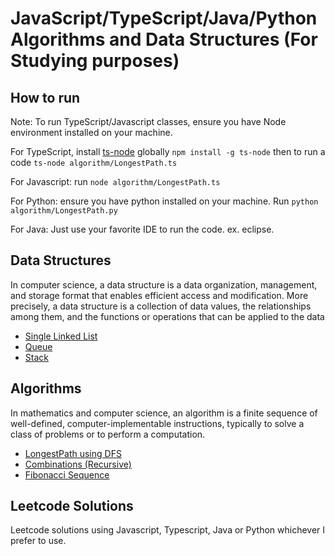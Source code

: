 # JavaScript/TypeScript/Java/Python Algorithms and Data Structures (For Studying purposes)

## How to run
Note: To run TypeScript/Javascript classes, ensure you have Node environment installed on your machine.

For TypeScript, install [ts-node](https://www.npmjs.com/package/ts-node) globally `npm install -g ts-node` then to run a code `ts-node algorithm/LongestPath.ts`

For Javascript: run `node algorithm/LongestPath.ts`

For Python: ensure you have python installed on your machine. Run `python algorithm/LongestPath.py`

For Java: Just use your favorite IDE to run the code. ex. eclipse.  

## Data Structures

In computer science, a data structure is a data organization, management, and storage format that enables efficient access and modification. More precisely, a data structure is a collection of data values, the relationships among them, and the functions or operations that can be applied to the data

* [Single Linked List](data-structures/SingleLinkedList.ts)
* [Queue](data-structures/Queue.ts)
* [Stack](data-structures/Stack.ts)


## Algorithms

In mathematics and computer science, an algorithm is a finite sequence of well-defined, computer-implementable instructions, typically to solve a class of problems or to perform a computation.

* [LongestPath using DFS](algorithms/LongestPath.ts)
* [Combinations (Recursive)](algorithms/Combinations.ts)
* [Fibonacci Sequence](algorithms/Fibonacci.ts)


## Leetcode Solutions

Leetcode solutions using Javascript, Typescript, Java or Python whichever I prefer to use. 

